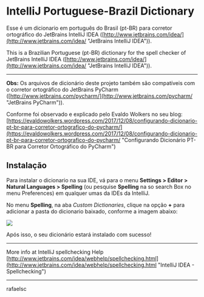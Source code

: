 IntelliJ Portuguese-Brazil Dictionary
=====================================

Esse é um dicionario em português do Brasil (pt-BR) para corretor ortográfico do JetBrains IntelliJ IDEA ([http://www.jetbrains.com/idea/](http://www.jetbrains.com/idea/ "JetBrains IntelliJ IDEA")).

This is a Brazilian Portuguese (pt-BR) dictionary for the spell checker of JetBrains IntelliJ IDEA ([http://www.jetbrains.com/idea/](http://www.jetbrains.com/idea/ "JetBrains IntelliJ IDEA")).

----------

**Obs:** Os arquivos de dicionário deste projeto também são compatíveis com o corretor ortográfico do JetBrains PyCharm ([http://www.jetbrains.com/pycharm/](http://www.jetbrains.com/pycharm/ "JetBrains PyCharm")).

Conforme foi observado e explicado pelo Evaldo Wolkers no seu blog: [https://evaldowolkers.wordpress.com/2017/12/08/configurando-dicionario-pt-br-para-corretor-ortografico-do-pycharm/](https://evaldowolkers.wordpress.com/2017/12/08/configurando-dicionario-pt-br-para-corretor-ortografico-do-pycharm/ "Configurando Dicionário PT-BR para Corretor Ortográfico do PyCharm")


## Instalação

Para instalar o dicionario na sua IDE, vá para o menu **Settings > Editor > Natural Languages > Spelling** (ou pesquise **Spelling** na so search Box no menu Preferences) em qualquer umas da IDEs da IntelliJ.

No menu **Spelling**, na aba *Custom Dictionaries*, clique na opção **+** para adicionar a pasta do dicionario baixado, conforme a imagem abaixo:  

![](doc/images/idea-adding-dict.png)

Após isso, o seu dicionário estará instalado com sucesso!

----------

More info at IntelliJ spellchecking Help [http://www.jetbrains.com/idea/webhelp/spellchecking.html](http://www.jetbrains.com/idea/webhelp/spellchecking.html "IntelliJ IDEA - Spellchecking")

----------
rafaelsc
